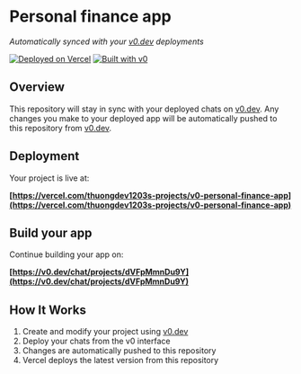 # Personal finance app

*Automatically synced with your [v0.dev](https://v0.dev) deployments*

[![Deployed on Vercel](https://img.shields.io/badge/Deployed%20on-Vercel-black?style=for-the-badge&logo=vercel)](https://vercel.com/thuongdev1203s-projects/v0-personal-finance-app)
[![Built with v0](https://img.shields.io/badge/Built%20with-v0.dev-black?style=for-the-badge)](https://v0.dev/chat/projects/dVFpMmnDu9Y)

## Overview

This repository will stay in sync with your deployed chats on [v0.dev](https://v0.dev).
Any changes you make to your deployed app will be automatically pushed to this repository from [v0.dev](https://v0.dev).

## Deployment

Your project is live at:

**[https://vercel.com/thuongdev1203s-projects/v0-personal-finance-app](https://vercel.com/thuongdev1203s-projects/v0-personal-finance-app)**

## Build your app

Continue building your app on:

**[https://v0.dev/chat/projects/dVFpMmnDu9Y](https://v0.dev/chat/projects/dVFpMmnDu9Y)**

## How It Works

1. Create and modify your project using [v0.dev](https://v0.dev)
2. Deploy your chats from the v0 interface
3. Changes are automatically pushed to this repository
4. Vercel deploys the latest version from this repository

